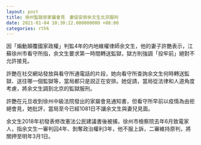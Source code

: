 ```yaml
---
layout: post
title: 徐州監獄拒家屬會見　妻促安排余文生北京服刑
date: 2021-01-04 10:30:22.000000000 +08:00
categories: rthk
---
```


因「煽動顛覆國家政權」判監4年的内地維權律師余文生，他的妻子許艷表示，江蘇徐州市看守所指，余文生要求第一時間轉送監獄，獄方則強調「投牢前」絕對不允許接見。

許艷在社交網站發放與看守所通電話的片段，她向看守所查詢余文生何時轉送監獄、送往哪一個監獄等，當局都只是説正在安排。她促請，當局從法律和人道角度考慮，將余文生調到北京的監獄服刑。

許艷在元旦收到徐州中級法院發出的家屬會見通知書，但看守所早前以疫情為由拒絕會見，她批評，當局至今已經1081日不讓余文生與妻兒見面。

余文生2018年初發表修改憲法公民建議書後被捕，徐州市檢察院去年6月致電家人，指余文生一審判囚4年、剝奪政治權利3年，他不服上訴，二審維持原判，將關押至明年3月1日。
